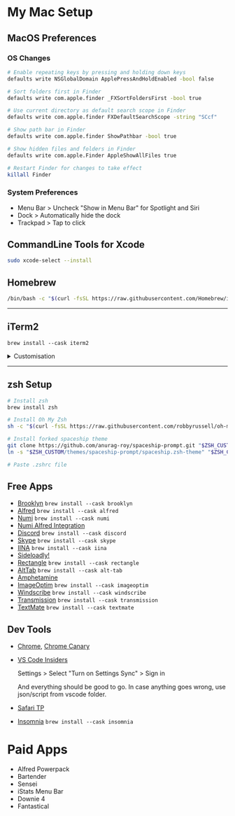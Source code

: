 # My Mac Setup

## MacOS Preferences

### OS Changes

```sh
# Enable repeating keys by pressing and holding down keys
defaults write NSGlobalDomain ApplePressAndHoldEnabled -bool false

# Sort folders first in Finder
defaults write com.apple.finder _FXSortFoldersFirst -bool true

# Use current directory as default search scope in Finder
defaults write com.apple.finder FXDefaultSearchScope -string "SCcf"

# Show path bar in Finder
defaults write com.apple.finder ShowPathbar -bool true

# Show hidden files and folders in Finder
defaults write com.apple.Finder AppleShowAllFiles true

# Restart Finder for changes to take effect
killall Finder
```

### System Preferences

- Menu Bar > Uncheck "Show in Menu Bar" for Spotlight and Siri
- Dock > Automatically hide the dock
- Trackpad > Tap to click

## CommandLine Tools for Xcode

```sh
sudo xcode-select --install
```

## Homebrew

```sh
/bin/bash -c "$(curl -fsSL https://raw.githubusercontent.com/Homebrew/install/master/install.sh)"
```

---

## iTerm2

```
brew install --cask iterm2
```

<details>
    <summary>Customisation</summary>

1. Import [Dracula theme](iterm2/Dracula.itermcolors)
2. Import [preferences file](iterm2/com.googlecode.iterm2.plist) using [these instructions](https://gitlab.com/gnachman/iterm2/-/wikis/Move-Settings-Between-Machines#back-up-user-defaults)
</details>

---

## zsh Setup

```sh
# Install zsh
brew install zsh

# Install Oh My Zsh
sh -c "$(curl -fsSL https://raw.githubusercontent.com/robbyrussell/oh-my-zsh/master/tools/install.sh)"

# Install forked spaceship theme
git clone https://github.com/anurag-roy/spaceship-prompt.git "$ZSH_CUSTOM/themes/spaceship-prompt" --depth=1
ln -s "$ZSH_CUSTOM/themes/spaceship-prompt/spaceship.zsh-theme" "$ZSH_CUSTOM/themes/spaceship.zsh-theme"

# Paste .zshrc file

```

## Free Apps

- [Brooklyn](https://github.com/pedrommcarrasco/Brooklyn) `brew install --cask brooklyn`
- [Alfred](https://www.alfredapp.com/) `brew install --cask alfred`
- [Numi](https://numi.app/) `brew install --cask numi`
- [Numi Alfred Integration](https://github.com/nikolaeu/numi/wiki/Alfred-Integration)
- [Discord](https://discord.com/) `brew install --cask discord`
- [Skype](https://www.skype.com/en/get-skype/) `brew install --cask skype`
- [IINA](https://iina.io/) `brew install --cask iina`
- [Sideloadly!](https://sideloadly.io/#download)
- [Rectangle](https://rectangleapp.com/) `brew install --cask rectangle`
- [AltTab](https://alt-tab-macos.netlify.app/) `brew install --cask alt-tab`
- [Amphetamine](https://apps.apple.com/us/app/amphetamine/id937984704)
- [ImageOptim](https://imageoptim.com/mac) `brew install --cask imageoptim`
- [Windscribe](https://windscribe.com/) `brew install --cask windscribe`
- [Transmission](https://transmissionbt.com/download/) `brew install --cask transmission`
- [TextMate](https://macromates.com/) `brew install --cask textmate`

## Dev Tools

- [Chrome](https://www.google.com/intl/en_in/chrome/), [Chrome Canary](https://www.google.com/intl/en_in/chrome/canary/)
- [VS Code Insiders](https://code.visualstudio.com/insiders/)

  Settings > Select "Turn on Settings Sync" > Sign in

  And everything should be good to go. In case anything goes wrong, use json/script from vscode folder.

- [Safari TP](https://developer.apple.com/safari/technology-preview/)
- [Insomnia](https://insomnia.rest/) `brew install --cask insomnia`

# Paid Apps

- Alfred Powerpack
- Bartender
- Sensei
- iStats Menu Bar
- Downie 4
- Fantastical
